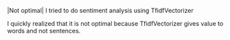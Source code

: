 |Not optimal| I tried to do sentiment analysis using TfidfVectorizer

I quickly realized that it is not optimal because TfidfVectorizer gives value to words and not sentences.
